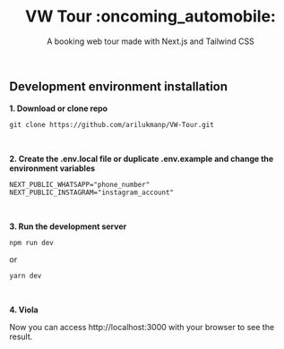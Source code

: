 <h1 align="center">VW Tour :oncoming_automobile:</h1>

<p align="center">A booking web tour made with Next.js and Tailwind CSS</p>


&nbsp;

## Development environment installation

**1. Download or clone repo**

```
git clone https://github.com/arilukmanp/VW-Tour.git
```

&nbsp;

**2. Create the .env.local file or duplicate .env.example and change the environment variables**

```
NEXT_PUBLIC_WHATSAPP="phone_number"
NEXT_PUBLIC_INSTAGRAM="instagram_account"
```

&nbsp;

**3. Run the development server**
```
npm run dev
```
or
```
yarn dev
```

&nbsp;

**4. Viola**
<p>Now you can access http://localhost:3000 with your browser to see the result.</p>
